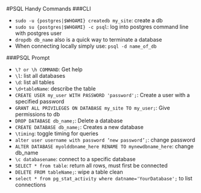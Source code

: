 #PSQL Handy Commands
###CLI

* `sudo -u {postgres|$WHOAMI} createdb my_site`: create a db
* `sudo su {postgres|$WHOAMI} -c psql`: log into postgres command line with
  postgres user
* `dropdb db_name` also is a quick way to terminate a database
* When connecting locally simply use: `psql -d name_of_db`

###PSQL Prompt

* `\? or \h COMMAND`: Get help
* `\l`: list all databases
* `\d`: list all tables
* `\d+tableName`: describe the table
* `CREATE USER my_user WITH PASSWORD 'password';`: Create a user with a
  specified password
* `GRANT ALL PRIVILEGES ON DATABASE my_site TO my_user;`: Give
  permissions to db 
* `DROP DATABASE db_name;`: Delete a database
* `CREATE DATABASE db_name;`: Creates a new database
* `\timing`: toggle timing for queries
* `alter user username with password ‘new password’;`: change password
* `ALTER DATABASE myolddbname_here RENAME TO mynewdbname_here`: change db_name
* `\c databasename`: connect to a specific database
* `SELECT * from table`: return all rows, must first be connected
* `DELETE FROM tableName;`: wipe a table clean
* `select * from pg_stat_activity where datname='YourDatabase';` to list connections
